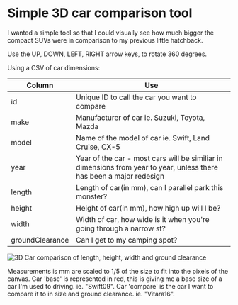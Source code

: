 # Simple 3D car comparison tool

I wanted a simple tool so that I could visually see how much bigger the compact SUVs were in comparison to my previous little hatchback.

Use the UP, DOWN, LEFT, RIGHT arrow keys, to rotate 360 degrees.

Using a CSV of car dimensions: 

| Column        | Use           |
| ------------- | ------------- |
| id | Unique ID to call the car you want to compare |
| make | Manufacturer of car ie. Suzuki, Toyota, Mazda |
| model | Name of the model of car ie. Swift, Land Cruise, CX-5 |
| year | Year of the car - most cars will be similiar in dimensions from year to year, unless there has been a major redesign|
| length | Length of car(in mm), can I parallel park this monster? |
| height | Height of car(in mm), how high up will I be? |
| width | Width of car, how wide is it when you're going through a narrow st? |
| groundClearance | Can I get to my camping spot? |

![3D Car comparison of length, height, width and ground clearance](http://i.imgur.com/JJfbppk.png)

Measurements is mm are scaled to 1/5 of the size to fit into the pixels of the canvas. Car 'base' is represented in red, this is giving me a base size of a car I'm used to driving. ie. "Swift09". Car 'compare' is the car I want to compare it to in size and ground clearance. ie. "Vitara16".